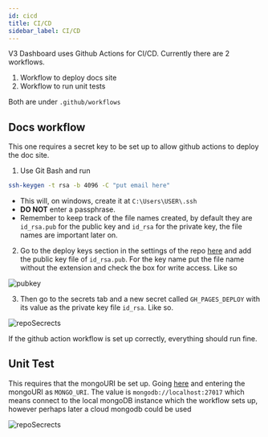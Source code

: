 ```yaml
---
id: cicd
title: CI/CD
sidebar_label: CI/CD
---
```


V3 Dashboard uses Github Actions for CI/CD. Currently there are 2 workflows.

1. Workflow to deploy docs site
2. Workflow to run unit tests

Both are under `.github/workflows`

## Docs workflow

This one requires a secret key to be set up to allow github actions to deploy the doc site.

1. Use Git Bash and run

```bash title="Creating RSA keys"
ssh-keygen -t rsa -b 4096 -C "put email here"
```
- This will, on windows, create it at `C:\Users\USER\.ssh`
- **DO NOT** enter a passphrase.
-  Remember to keep track of the file names created, by default they are `id_rsa.pub` for the public key and `id_rsa` for the private key, the file names are important later on.
2.  Go to the deploy keys section in the settings of the repo [here](https://github.com/UNCG-DAISY/Coastal-Image-Labeler/settings/keys) and add the public key file of `id_rsa.pub`. For the key name put the file name without the extension and check the box for write access. Like so

![pubkey](../../img/code_documentation/secrects/deploykey.PNG "public key")

3. Then go to the secrets tab and a new secret called `GH_PAGES_DEPLOY` with its value as the private key file `id_rsa`. Like so.

![repoSecrects](../../img/code_documentation/secrects/repo_secrets.PNG "repo secrects")

If the github action workflow is set up correctly, everything should run fine.

## Unit Test

This requires that the mongoURI be set up. Going [here](https://github.com/UNCG-DAISY/Coastal-Image-Labeler/settings/secrets) and entering the mongoURI  as `MONGO_URI`. The value is `mongodb://localhost:27017` which means connect to the local mongoDB instance which the workflow sets up, however perhaps later a cloud mongodb could be used

![repoSecrects](../../img/code_documentation/secrects/repo_secrets.PNG "repo secrects")
